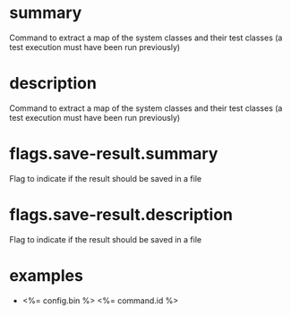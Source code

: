# summary

Command to extract a map of the system classes and their test classes (a test execution must have been run previously)

# description

Command to extract a map of the system classes and their test classes (a test execution must have been run previously)

# flags.save-result.summary

Flag to indicate if the result should be saved in a file

# flags.save-result.description

Flag to indicate if the result should be saved in a file

# examples

- <%= config.bin %> <%= command.id %>

